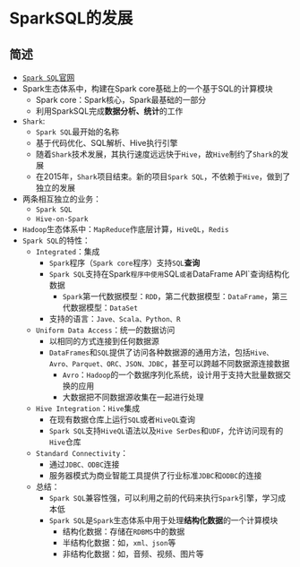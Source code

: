 # SparkSQL的发展
## 简述
* [`Spark SQL`官网](http://spark.apache.org/sql/)
* Spark生态体系中，构建在Spark core基础上的一个基于SQL的计算模块
  * Spark core：Spark核心，Spark最基础的一部分
  * 利用SparkSQL完成**数据分析、统计**的工作
* `Shark`:
  * `Spark SQL`最开始的名称
  * 基于代码优化、SQL解析、Hive执行引擎
  * 随着`Shark`技术发展，其执行速度远远快于`Hive`，故`Hive`制约了`Shark`的发展
  * 在2015年，`Shark`项目结束。新的项目`Spark SQL`，不依赖于`Hive`，做到了独立的发展
* 两条相互独立的业务：
  * `Spark SQL`
  * `Hive-on-Spark`
* `Hadoop`生态体系中：`MapReduce`作底层计算，`HiveQL`，`Redis`
* `Spark SQL`的特性：
  * `Integrated`：集成
    * `Spark`程序（`Spark core`程序）支持`SQL`**查询**
    * `Spark SQL`支持在Spark`程序中使用`SQL`或者`DataFrame API`查询结构化数据
      * `Spark`第一代数据模型：`RDD`，第二代数据模型：`DataFrame`，第三代数据模型：`DataSet`
    * 支持的语言：`Jave、Scala、Python、R`
  * `Uniform Data Access`：统一的数据访问
    * 以相同的方式连接到任何数据源
    * `DataFrames`和`SQL`提供了访问各种数据源的通用方法，包括`Hive、Avro、Parquet、ORC、JSON、JDBC`，甚至可以跨越不同数据源连接数据
      * `Avro`：`Hadoop`的一个数据序列化系统，设计用于支持大批量数据交换的应用
      * 大数据把不同数据源收集在一起进行处理
  * `Hive Integration`：`Hive`集成
    * 在现有数据仓库上运行`SQL`或者`HiveQL`查询
    * `Spark SQL`支持`HiveQL`语法以及`Hive SerDes`和`UDF`，允许访问现有的`Hive`仓库
  * `Standard Connectivity`：
    * 通过`JDBC、ODBC`连接
    * 服务器模式为商业智能工具提供了行业标准`JDBC`和`ODBC`的连接
  * 总结：
    * `Spark SQL`兼容性强，可以利用之前的代码来执行`Spark`引擎，学习成本低
    * `Spark SQL`是`Spark`生态体系中用于处理**结构化数据**的一个计算模块
      * 结构化数据：存储在`RDBMS`中的数据
      * 半结构化数据：如，`xml、json`等
      * 非结构化数据：如，音频、视频、图片等
  
